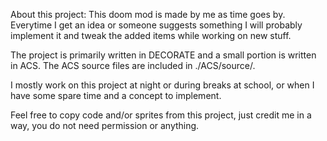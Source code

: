 About this project:
This doom mod is made by me as time goes by. Everytime I get an idea or someone suggests something I will probably implement it
and tweak the added items while working on new stuff.

The project is primarily written in DECORATE and a small portion is written in ACS. The ACS source files are included in ./ACS/source/.

I mostly work on this project at night or during breaks at school, or when I have some spare time and a concept to implement.

Feel free to copy code and/or sprites from this project, just credit me in a way, you do not need permission or anything.